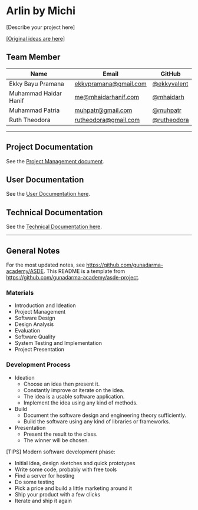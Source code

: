 # Arlin by Michi

[Describe your project here]

[[Original ideas are here]](IDEAS.markdown)

## Team Member

| Name                  | Email                 | GitHub |
|-----------------------|-----------------------|--------|
| Ekky Bayu Pramana     | ekkypramana@gmail.com | [@ekkyvalent](https://github.com/ekkyvalent)
| Muhammad Haidar Hanif | me@mhaidarhanif.com   | [@mhaidarh](https://github.com/mhaidarh)
| Muhammad Patria       | muhpatr@gmail.com     | [@muhpatr](https://github.com/muhpatr)
| Ruth Theodora         | rutheodora@gmail.com  | [@rutheodora](https://github.com/rutheodora)

--------------------------------------------------

## Project Documentation

See the [Project Management document](docs/project-management.markdown).

## User Documentation

See the [User Documentation here](docs/user-documentation.markdown).

## Technical Documentation

See the [Technical Documentation here](docs/technical-documentation.markdown).

--------------------------------------------------

## General Notes

For the most updated notes, see <https://github.com/gunadarma-academy/ASDE>. This README is a template from <https://github.com/gunadarma-academy/asde-project>.

### Materials

+ Introduction and Ideation
+ Project Management
+ Software Design
+ Design Analysis
+ Evaluation
+ Software Quality
+ System Testing and Implementation
+ Project Presentation

### Development Process

+ Ideation
  + Choose an idea then present it.
  + Constantly improve or iterate on the idea.
  + The idea is a usable software application.
  + Implement the idea using any kind of methods.
+ Build
  + Document the software design and engineering theory sufficiently.
  + Build the software using any kind of libraries or frameworks.
+ Presentation
  + Present the result to the class.
  + The winner will be chosen.

[TIPS] Modern software development phase:
  + Initial idea, design sketches and quick prototypes
  + Write some code, probably with free tools
  + Find a server for hosting
  + Do some testing
  + Pick a price and build a little marketing around it
  + Ship your product with a few clicks
  + Iterate and ship it again
